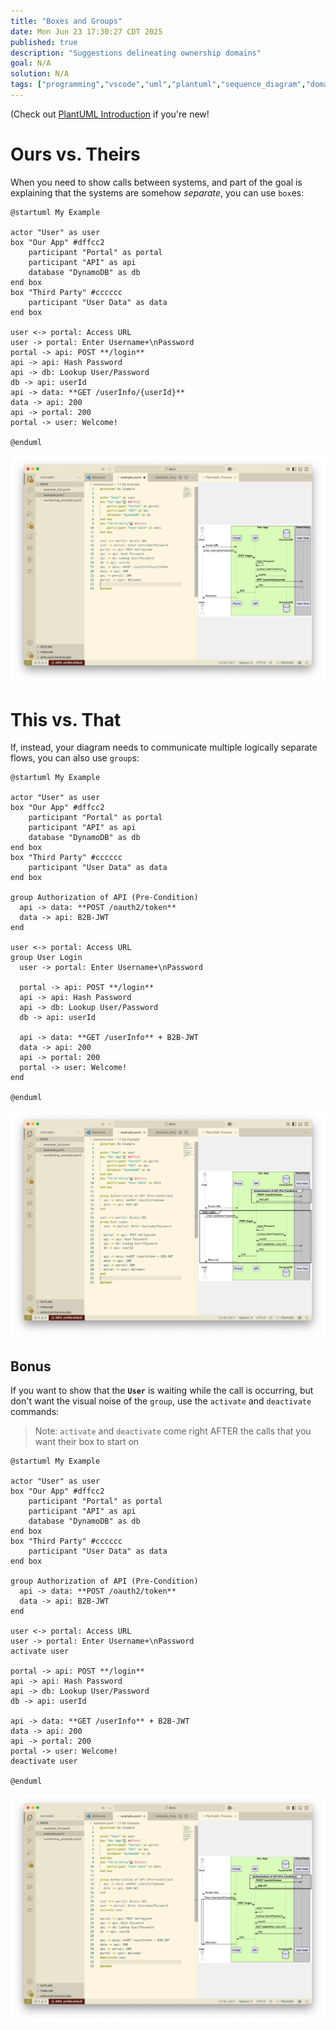 ```yaml
---
title: "Boxes and Groups"
date: Mon Jun 23 17:30:27 CDT 2025
published: true
description: "Suggestions delineating ownership domains"
goal: N/A
solution: N/A
tags: ["programming","vscode","uml","plantuml","sequence_diagram","domains"]
---
```

(Check out [PlantUML Introduction](#/programming/uml/introduction) if you're new!

# Ours vs. Theirs

When you need to show calls between systems, and part of the goal is explaining that the systems are somehow _separate_, you can use `box`es:

```plantuml
@startuml My Example

actor "User" as user
box "Our App" #dffcc2
    participant "Portal" as portal
    participant "API" as api
    database "DynamoDB" as db
end box
box "Third Party" #cccccc
    participant "User Data" as data
end box

user <-> portal: Access URL
user -> portal: Enter Username+\nPassword
portal -> api: POST **/login**
api -> api: Hash Password
api -> db: Lookup User/Password
db -> api: userId
api -> data: **GET /userInfo/{userId}**
data -> api: 200
api -> portal: 200
portal -> user: Welcome!

@enduml
```

![PlantUML Boxes](/images/thumbnail/plantuml_box1.png)

# This vs. That

If, instead, your diagram needs to communicate multiple logically separate flows, you can also use `group`s:

```plantuml
@startuml My Example

actor "User" as user
box "Our App" #dffcc2
    participant "Portal" as portal
    participant "API" as api
    database "DynamoDB" as db
end box
box "Third Party" #cccccc
    participant "User Data" as data
end box

group Authorization of API (Pre-Condition)
  api -> data: **POST /oauth2/token**
  data -> api: B2B-JWT
end

user <-> portal: Access URL
group User Login
  user -> portal: Enter Username+\nPassword

  portal -> api: POST **/login**
  api -> api: Hash Password
  api -> db: Lookup User/Password
  db -> api: userId

  api -> data: **GET /userInfo** + B2B-JWT
  data -> api: 200
  api -> portal: 200
  portal -> user: Welcome!
end

@enduml
```

![PlantUML Groups](/images/thumbnail/plantuml_box2.png)

## Bonus

If you want to show that the **`User`** is waiting while the call is occurring, but don't want the visual noise of the `group`, use the `activate` and `deactivate` commands:

> Note: `activate` and `deactivate` come right AFTER the calls that you want their box to start on

```plantuml
@startuml My Example

actor "User" as user
box "Our App" #dffcc2
    participant "Portal" as portal
    participant "API" as api
    database "DynamoDB" as db
end box
box "Third Party" #cccccc
    participant "User Data" as data
end box

group Authorization of API (Pre-Condition)
  api -> data: **POST /oauth2/token**
  data -> api: B2B-JWT
end

user <-> portal: Access URL
user -> portal: Enter Username+\nPassword
activate user

portal -> api: POST **/login**
api -> api: Hash Password
api -> db: Lookup User/Password
db -> api: userId

api -> data: **GET /userInfo** + B2B-JWT
data -> api: 200
api -> portal: 200
portal -> user: Welcome!
deactivate user

@enduml
```

![PlantUML Activate](/images/thumbnail/plantuml_box3.png)

